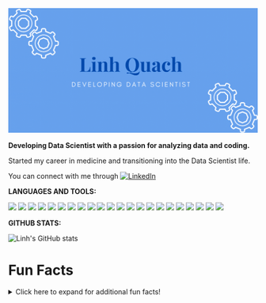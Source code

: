 <img src="https://github.com/LinhQuach13/readme_files/blob/master/main_banner.gif">

**Developing Data Scientist with a passion for analyzing data and coding.**

Started my career in medicine and transitioning into the Data Scientist life.

You can connect with me through [![LinkedIn][1.1]][1]

[1.1]: https://cdn.exclaimer.com/Handbook%20Images/linkedin-icon_square_16x16.png


[1]: https://www.linkedin.com/in/linhq61/


  
**LANGUAGES AND TOOLS:**

![](https://img.shields.io/static/v1?message=Python&logo=python&labelColor=5c5c5c&logoColor=FFFFFF&color=6495ED&label=%20)
![](https://img.shields.io/static/v1?message=C++&logo=cplusplus&labelColor=5c5c5c&logoColor=FFFFFF&color=6495ED&label=%20)
![](https://img.shields.io/static/v1?message=SQL&logo=mysql&labelColor=5c5c5c&color=6495ED&logoColor=white&label=%20)
![](https://img.shields.io/static/v1?message=Tableau&logo=tableau&labelColor=5c5c5c&color=6495ED&logoColor=white&label=%20)
![](https://img.shields.io/static/v1?message=Jupyter-Lab/Jupyter-Notebook&logo=jupyter&labelColor=5c5c5c&color=6495ED&logoColor=white&label=%20)
![](https://img.shields.io/static/v1?message=Pandas&logo=pandas&labelColor=5c5c5c&color=6495ED&logoColor=white&label=%20&text_color=white)
![](https://img.shields.io/static/v1?message=SciKit-Learn&logo=scikit-learn&labelColor=5c5c5c&color=6495ED&logoColor=white&label=%20)
![](https://img.shields.io/static/v1?message=SciPy&logo=scipy&labelColor=5c5c5c&color=6495ED&logoColor=white&label=%20)
![](https://img.shields.io/static/v1?message=NLTK&logo=python&labelColor=5c5c5c&color=6495ED&logoColor=white&label=%20)
![](https://img.shields.io/static/v1?message=NumPy&logo=numpy&labelColor=5c5c5c&color=6495ED&logoColor=white&label=%20)
![](https://img.shields.io/static/v1?message=MatPlotLib&logo=python&labelColor=5c5c5c&color=6495ED&logoColor=white&label=%20)
![](https://img.shields.io/static/v1?message=Seaborn&logo=python&labelColor=5c5c5c&color=6495ED&logoColor=white&label=%20)
![](https://img.shields.io/static/v1?message=Canva&logo=canva&labelColor=5c5c5c&color=6495ED&logoColor=white&label=%20)
![](https://img.shields.io/static/v1?message=Markdown&logo=markdown&labelColor=5c5c5c&color=6495ED&logoColor=white&label=%20)
![](https://img.shields.io/static/v1?message=GitHub&logo=github&labelColor=5c5c5c&color=6495ED&logoColor=white&label=%20)
![](https://img.shields.io/static/v1?message=JupyterLab&logo=jupyter&labelColor=5c5c5c&color=6495ED&logoColor=white&label=%20)
![](https://img.shields.io/static/v1?message=DeepNote&logo=deepnote&labelColor=5c5c5c&color=6495ED&logoColor=white&label=%20)
![](https://img.shields.io/static/v1?message=Trello&logo=trello&labelColor=5c5c5c&color=6495ED&logoColor=white&label=%20)
![](https://img.shields.io/static/v1?message=Excel&logo=microsoft-excel&labelColor=5c5c5c&color=6495ED&logoColor=white&label=%20)
![](https://img.shields.io/static/v1?message=Markdown&logo=markdown&labelColor=5c5c5c&color=6495ED&logoColor=white&label=%20)
![](https://img.shields.io/static/v1?message=VS_Code&logo=visual-studio-code&labelColor=5c5c5c&color=6495ED&logoColor=white&label=%20)
![](https://img.shields.io/static/v1?message=Slack&logo=slack&labelColor=5c5c5c&color=6495ED&logoColor=white&label=%20)



**GITHUB STATS:**
<!---GitHub Stats--->
<!---To hide any specific stats, you can pass a query parameter ?hide= with comma-separated values.
Options: &hide=stars,commits,prs,issues,contribs--->

![Linh's GitHub stats](https://github-readme-stats.vercel.app/api?username=LinhQuach13&show_icons=true&bg_color=6495ED&title_color=FFFFFF&text_color=FFFFFF&icon_color=1F618D)



# Fun Facts
<details>
  <summary> Click here to expand for additional fun facts!</summary>
  
  - 😺 Cat Person
  - &#127794; Enjoy Hiking






